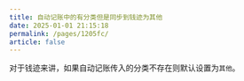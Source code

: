```yaml
---
title: 自动记账中的有分类但是同步到钱迹为其他
date: 2025-01-01 21:15:18
permalink: /pages/1205fc/
article: false
---
```


对于钱迹来讲，如果自动记账传入的分类不存在则默认设置为`其他`。
